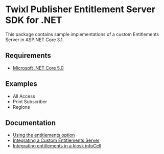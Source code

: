 # Twixl Publisher Entitlement Server SDK for .NET

This package contains sample implementations of a custom Entitlements Server in ASP.NET Core 3.1.

## Requirements

* [Microsoft .NET Core 5.0](https://dotnet.microsoft.com/download/dotnet/3.1)

## Examples

* All Access
* Print Subscriber
* Regions

## Documentation

* [Using the entitlements option](https://help.twixlmedia.com/hc/en-us/articles/115000739405-Using-the-Entitlements-option)
* [Integrating a Custom Entitlements Server](https://help.twixlmedia.com/hc/en-us/articles/115000732265-Integrating-a-Custom-Entitlements-Server)
* [Integrating entitlements in a kiosk infoCell](https://help.twixlmedia.com/hc/en-us/articles/115000739705)


